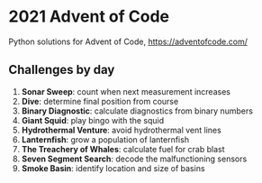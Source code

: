# 2021 Advent of Code
Python solutions for Advent of Code, https://adventofcode.com/

## Challenges by day

1. __Sonar Sweep__: count when next measurement increases
2. __Dive__: determine final position from course
3. __Binary Diagnostic__: calculate diagnostics from binary numbers
4. __Giant Squid__: play bingo with the squid
5. __Hydrothermal Venture__: avoid hydrothermal vent lines
6. __Lanternfish__: grow a population of lanternfish
7. __The Treachery of Whales__: calculate fuel for crab blast
8. __Seven Segment Search__: decode the malfunctioning sensors
9. __Smoke Basin__: identify location and size of basins
